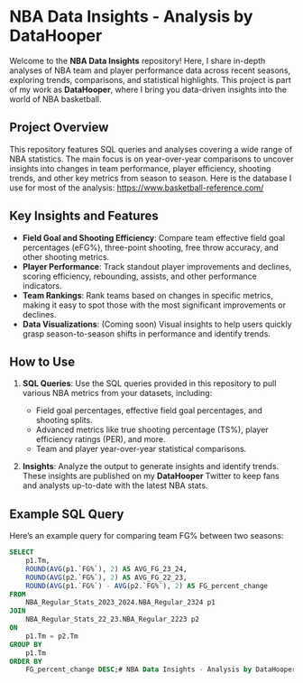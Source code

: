 # NBA Data Insights - Analysis by DataHooper

Welcome to the **NBA Data Insights** repository! Here, I share in-depth analyses of NBA team and player performance data across recent seasons, exploring trends, comparisons, and statistical highlights. This project is part of my work as **DataHooper**, where I bring you data-driven insights into the world of NBA basketball.

## Project Overview

This repository features SQL queries and analyses covering a wide range of NBA statistics. The main focus is on year-over-year comparisons to uncover insights into changes in team performance, player efficiency, shooting trends, and other key metrics from season to season. Here is the database I use for most of the analysis: https://www.basketball-reference.com/

## Key Insights and Features

- **Field Goal and Shooting Efficiency**: Compare team effective field goal percentages (eFG%), three-point shooting, free throw accuracy, and other shooting metrics.
- **Player Performance**: Track standout player improvements and declines, scoring efficiency, rebounding, assists, and other performance indicators.
- **Team Rankings**: Rank teams based on changes in specific metrics, making it easy to spot those with the most significant improvements or declines.
- **Data Visualizations**: (Coming soon) Visual insights to help users quickly grasp season-to-season shifts in performance and identify trends.

## How to Use

1. **SQL Queries**: Use the SQL queries provided in this repository to pull various NBA metrics from your datasets, including:
   - Field goal percentages, effective field goal percentages, and shooting splits.
   - Advanced metrics like true shooting percentage (TS%), player efficiency ratings (PER), and more.
   - Team and player year-over-year statistical comparisons.

2. **Insights**: Analyze the output to generate insights and identify trends. These insights are published on my **DataHooper** Twitter to keep fans and analysts up-to-date with the latest NBA stats.

## Example SQL Query

Here’s an example query for comparing team FG% between two seasons:

```sql
SELECT 
    p1.Tm,
    ROUND(AVG(p1.`FG%`), 2) AS AVG_FG_23_24,
    ROUND(AVG(p2.`FG%`), 2) AS AVG_FG_22_23,
    ROUND(AVG(p1.`FG%`) - AVG(p2.`FG%`), 2) AS FG_percent_change
FROM 
    NBA_Regular_Stats_2023_2024.NBA_Regular_2324 p1
JOIN 
    NBA_Regular_Stats_22_23.NBA_Regular_2223 p2 
ON 
    p1.Tm = p2.Tm
GROUP BY 
    p1.Tm
ORDER BY 
    FG_percent_change DESC;# NBA Data Insights - Analysis by DataHooper
